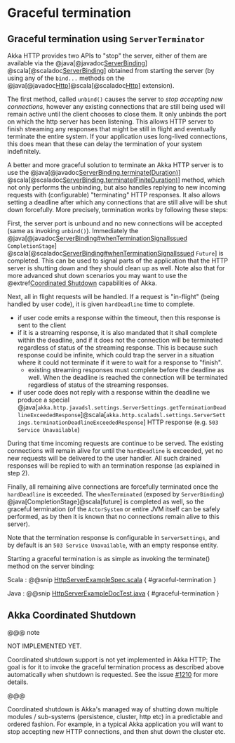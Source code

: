 # Graceful termination

## Graceful termination using `ServerTerminator`

Akka HTTP provides two APIs to "stop" the server, either of them are available via the
@java[@javadoc[ServerBinding](akka.http.javadsl.ServerBinding)]
@scala[@scaladoc[ServerBinding](akka.http.scaladsl.Http$$ServerBinding)]
obtained from starting the server (by using any of the `bind...` methods on the
@java[@javadoc[Http](akka.http.javadsl.Http)]@scala[@scaladoc[Http](akka.http.scaladsl.HttpExt)] extension).

The first method, called `unbind()` causes the server to *stop accepting new connections*, however any existing
connections that are still being used will remain active until the client chooses to close them.
It only unbinds the port on which the http server has been listening. This allows HTTP server to finish streaming any
responses that might be still in flight and eventually terminate the entire system. If your application uses long-lived
connections, this does mean that these can delay the termination of your system indefinitely.

A better and more graceful solution to terminate an Akka HTTP server is to use the
@java[@javadoc[ServerBinding.terminate(Duration)](akka.http.javadsl.ServerBinding#terminate-java.time.Duration-)]
@scala[@scaladoc[ServerBinding.terminate(FiniteDuration)](akka.http.scaladsl.Http$$ServerBinding#terminate%28FiniteDuration%29:Future[HttpTerminated])]
method, which not only performs the unbinding, but also
handles replying to new incoming requests with (configurable) "terminating" HTTP responses.
It also allows setting a deadline after which any connections that are still alive will be shut down forcefully.
More precisely, termination works by following these steps:

First, the server port is unbound and no new connections will be accepted (same as invoking `unbind()`).
Immediately the 
@java[@javadoc[ServerBinding#whenTerminationSignalIssued](akka.http.javadsl.ServerBinding#whenTerminationSignalIssued--) `CompletionStage`]
@scala[@scaladoc[ServerBinding#whenTerminationSignalIssued](akka.http.scaladsl.Http$$ServerBinding#whenTerminationSignalIssued:Future[Deadline]) `Future`]
is completed.
This can be used to signal parts of the application that the HTTP server is shutting down and they should clean up as well.
Note also that for more advanced shut down scenarios you may want to use the @extref[Coordinated Shutdown](akka-docs:/actors.html#coordinated-shutdown) capabilities of Akka.

Next, all in flight requests will be handled. If a request is "in-flight" (being handled by user code), it is given `hardDeadline` time to complete.
 
- if user code emits a response within the timeout, then this response is sent to the client
- if it is a streaming response, it is also mandated that it shall complete within the deadline, and if it does not
  the connection will be terminated regardless of status of the streaming response. This is because such response could be infinite,
  which could trap the server in a situation where it could not terminate if it were to wait for a response to "finish".
    - existing streaming responses must complete before the deadline as well.
      When the deadline is reached the connection will be terminated regardless of status of the streaming responses.
- if user code does not reply with a response within the deadline we produce a special @java[`akka.http.javadsl.settings.ServerSettings.getTerminationDeadlineExceededResponse`]@scala[`akka.http.scaladsl.settings.ServerSettings.terminationDeadlineExceededResponse`] 
HTTP response (e.g. `503 Service Unavailable`)

During that time incoming requests are continue to be served. The existing connections will remain alive for until the 
`hardDeadline` is exceeded, yet no new requests will be delivered to the user handler. All such drained responses will be replied to with an termination response (as explained in step 2).

Finally, all remaining alive connections are forcefully terminated once the `hardDeadline` is exceeded.
The `whenTerminated` (exposed by `ServerBinding`) @java[CompletionStage]@scala[future] is completed as well, so the
graceful termination (of the `ActorSystem` or entire JVM itself can be safely performed, as by then it is known that no
connections remain alive to this server).

Note that the termination response is configurable in `ServerSettings`, and by default is an `503 Service Unavailable`,
with an empty response entity.

Starting a graceful termination is as simple as invoking the terminate() method on the server binding:

Scala
:   @@snip [HttpServerExampleSpec.scala]($test$/scala/docs/http/scaladsl/HttpServerExampleSpec.scala) { #graceful-termination }

Java
:   @@snip [HttpServerExampleDocTest.java]($test$/java/docs/http/javadsl/server/HttpServerExampleDocTest.java) { #graceful-termination }

## Akka Coordinated Shutdown

@@@ note
  
  NOT IMPLEMENTED YET.
  
  Coordinated shutdown support is not yet implemented in Akka HTTP; 
  The goal is for it to invoke the graceful termination process as described above automatically when shutdown is requested.
  See the issue [#1210](https://github.com/akka/akka-http/issues/1210) for more details.

@@@

Coordinated shutdown is Akka's managed way of shutting down multiple modules / sub-systems (persistence, cluster, http etc)
in a predictable and ordered fashion. For example, in a typical Akka application you will want to stop accepting new HTTP connections, and then shut down the cluster etc. 
